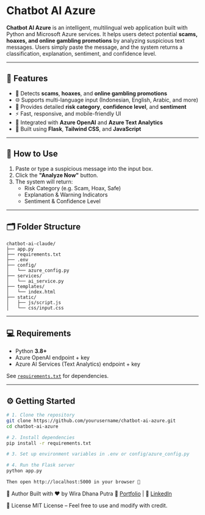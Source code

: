# Chatbot AI Azure

**Chatbot AI Azure** is an intelligent, multilingual web application built with Python and Microsoft Azure services. It helps users detect potential **scams, hoaxes, and online gambling promotions** by analyzing suspicious text messages. Users simply paste the message, and the system returns a classification, explanation, sentiment, and confidence level.

---

## 🚀 Features

- 🧠 Detects **scams**, **hoaxes**, and **online gambling promotions**
- 🌐 Supports multi-language input (Indonesian, English, Arabic, and more)
- 🧾 Provides detailed **risk category**, **confidence level**, and **sentiment**
- ⚡ Fast, responsive, and mobile-friendly UI
- 🔗 Integrated with **Azure OpenAI** and **Azure Text Analytics**
- 🌈 Built using **Flask**, **Tailwind CSS**, and **JavaScript**

---

## 📖 How to Use

1. Paste or type a suspicious message into the input box.
2. Click the **"Analyze Now"** button.
3. The system will return:
   - Risk Category (e.g. Scam, Hoax, Safe)
   - Explanation & Warning Indicators
   - Sentiment & Confidence Level

---

## 🗂️ Folder Structure

```
chatbot-ai-claude/
├── app.py
├── requirements.txt
├── .env
├── config/
│   └── azure_config.py
├── services/
│   └── ai_service.py
├── templates/
│   └── index.html
├── static/
│   ├── js/script.js
│   └── css/input.css
```

---

## 💻 Requirements

- Python **3.8+**
- Azure OpenAI endpoint + key
- Azure AI Services (Text Analytics) endpoint + key

See [`requirements.txt`](requirements.txt) for dependencies.

---

## ⚙️ Getting Started

```bash
# 1. Clone the repository
git clone https://github.com/yourusername/chatbot-ai-azure.git
cd chatbot-ai-azure

# 2. Install dependencies
pip install -r requirements.txt

# 3. Set up environment variables in .env or config/azure_config.py

# 4. Run the Flask server
python app.py

Then open http://localhost:5000 in your browser 🚀

```

👤 Author
Built with ❤️ by Wira Dhana Putra
🧾 [Portfolio](https://wiradp.github.io) | 💼 [LinkedIn](https://www.linkedin.com/in/wira-dhana-putra/)

📄 License
MIT License – Feel free to use and modify with credit.
